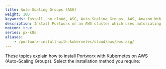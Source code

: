 ```yaml
---
title: Auto-Scaling Groups (ASG)
weight: 100
keywords: Install, on cloud, ASG, Auto-Scaling Groups, AWS, Amazon Web Services, Kubernetes, k8s
description: Install Portworx on an AWS cluster which uses autoscaling groups (ASG).
noicon: true
series: px-k8s
aliases:
    - /portworx-install-with-kubernetes/cloud/aws/aws-asg/
---
```


These topics explain how to install Portworx with Kubernetes on AWS (Auto-Scaling Groups). Select the installation method you require: